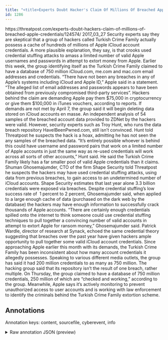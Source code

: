 ```yaml
---
title: "<title>Experts Doubt Hacker's Claim Of Millions Of Breached Apple Credentials | Threatpost | The first stop for security news</title>"
id: 1286
---
```


<title>Experts Doubt Hacker's Claim Of Millions Of Breached Apple Credentials | Threatpost | The first stop for security news</title>
<source> https://threatpost.com/experts-doubt-hackers-claim-of-millions-of-breached-apple-credentials/124574/ </source>
<date> 2017_03_27 </date>
<text>
Security experts say they are skeptical that a group of hackers called Turkish Crime Family actually possess a cache of hundreds of millions of Apple iCloud account credentials.
A more plausible explanation, they say, is that crooks used credential stuffing attacks to amass a limited number of valid Apple usernames and passwords in attempt to extort money from Apple.
Earlier this week, the group identifying itself as the Turkish Crime Family claimed to have a database of 750 million iCloud.com, me.com and mac.com email addresses and credentials.
“There have not been any breaches in any of Apple’s systems including iCloud and Apple ID,” Apple said in a statement.
“The alleged list of email addresses and passwords appears to have been obtained from previously compromised third-party services”.
Hackers behind the claim are demanding Apple pay them $75,000 in cryptocurrency or give them $100,000 in iTunes vouchers, according to reports.
If  demands are not met by April 7, the group said it will begin deleting data stored on iCloud accounts en masse.
An independent analysis of 54 samples of the breached account data provided to ZDNet by the hackers were valid.
However, security experts such as Troy Hunt, who runs the data breach repository HaveIBeenPwned.com, still isn’t convinced.
Hunt told Threatpost he suspects the hack is a hoax, admitting he has not seen the any samples of the breached data.
“It’s entirely possible whoever is behind this could have username and password pairs that work on a limited number of Apple accounts in just the same way as re-used credentials will work across all sorts of other accounts,” Hunt said.
He said the Turkish Crime Family likely has a far smaller pool of valid Apple credentials than it claims.
Shuman Ghosemajumder, CTO of the firm Shape Security told Threatpost he suspects the hackers may have used credential stuffing attacks, using data from previous breaches, to gain access to an undetermined number of iCloud accounts.
Shape Security estimates that last year alone 3.3 billion credentials were exposed via breaches.
Despite credential stuffing’s low success rate of  1 percent to 2 percent, Ghosemajumder said, when applied to a large enough cache of data (purchased on the dark web by the database) the hackers may have enough information to successfully crack thousands of Apple accounts.
“There are certainly enough credentials spilled onto the internet to think someone could use credential stuffing techniques to pull together a convincing number of valid accounts in attempt to extort Apple for ransom money,” Ghosemajumder said.
Patrick Wardle, director of research at Synack, echoed the same credential theory suggesting that breaches over the past year have given hackers ample opportunity to pull together some valid iCloud account credentials.
Since approaching Apple earlier this month with its demands, the Turkish Crime Family has been inconsistent about how many account credentials it allegedly possesses.
Speaking to various different media outlets, the group has said it had 200 million credentials to as many as 750 million.
The hacking group said that its repository isn’t the result of one breach, rather multiple.
On Thursday, the group claimed to have a database of 750 million credentials, 250 million of which are “checked and working,” according to the group.
Meanwhile, Apple says it’s actively monitoring to prevent unauthorized access to user accounts and is working with law enforcement to identify the criminals behind the Turkish Crime Family extortion scheme.
</text>



## Annotations

Annotation keys: content, sourcefile, cyberevent, info

<details>
<summary>Raw annotation JSON (preview)</summary>

```json
{
  "content": "Security experts say they are skeptical that a group of hackers called Turkish Crime Family actually possess a cache of hundreds of millions of Apple iCloud account credentials. A more plausible explanation, they say, is that crooks used credential stuffing attacks to amass a limited number of valid Apple usernames and passwords in attempt to extort money from Apple. Earlier this week, the group identifying itself as the Turkish Crime Family claimed to have a database of 750 million iCloud.com, me.com and mac.com email addresses and credentials. \u201cThere have not been any breaches in any of Apple\u2019s systems including iCloud and Apple ID,\u201d Apple said in a statement. \u201cThe alleged list of email addresses and passwords appears to have been obtained from previously compromised third-party services\u201d. Hackers behind the claim are demanding Apple pay them $75,000 in cryptocurrency or give them $100,000 in iTunes vouchers, according to reports. If\u00a0 demands are not met by April 7, the group said it will begin deleting data stored on iCloud accounts en masse. An independent analysis of 54 samples of the breached account data provided to ZDNet by the hackers were valid. However, security experts such as Troy Hunt, who runs the data breach repository HaveIBeenPwned.com, still isn\u2019t convinced. Hunt told Threatpost he suspects the hack is a hoax, admitting he has not seen the any samples of the breached data. \u201cIt\u2019s entirely possible whoever is behind this could have username and password pairs that work on a limited number of Apple accounts in just the same way as re-used credentials will work across all sorts of other accounts,\u201d Hunt said. He said the Turkish Crime Family likely has a far smaller pool of valid Apple credentials than it claims. Shuman Ghosemajumder, CTO of the firm Shape Security told Threatpost he suspects the hackers may have used credential stuffing attacks, using data from previous breaches, to gain access to an undetermined number of iCloud accounts. Shape Security estimates that last year alone 3.3 billion credentials were exposed via breaches. Despite credential stuffing\u2019s low success rate of \u00a01 percent to 2 percent, Ghosemajumder said, when applied to a large enough cache of data (purchased on the dark web by the database) the hackers may have enough information to successfully crack thousands of Apple accounts. \u201cThere are certainly enough credentials spilled onto the internet to think someone could use credential stuffing techniques to pull together a convincing number of valid accounts in attempt to extort Apple for ransom money,\u201d Ghosemajumder said. Patrick Wardle, director of research at Synack, echoed the same credential theory suggesting that breaches over the past year have given hackers ample opportunity to pull together some valid iCloud account credentials. Since approaching Apple earlier this month with its demands, the Turkish Crime Family has been inconsistent about how many account credentials it allegedly possesses. Speaking to various different media outlets, the group has said it had 200 million credentials to as many as 750 million. The hacking group said\u00a0that its repository isn\u2019t the result of one breach, rather multiple. On Thursday, the group claimed to have a database of 750 million credentials, 250 million of which are \u201cchecked and working,\u201d according to the group. Meanwhile, Apple says it\u2019s actively monitoring to prevent unauthorized access to user accounts and is working with law enforcement to identify the criminals behind the Turkish Crime Family extortion scheme.",
  "sourcefile": "1286.txt",
  "cyberevent": {
    "hopper": [
      {
        "index": 0,
        "relation": "Same",
        "events": [
          {
            "index": "E4",
            "type": "Attack",
            "realis": "Actual",
            "nugget": {
              "startOffset": 757,
              "index": "T11
```
</details>
